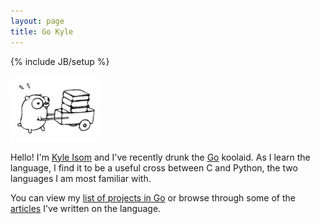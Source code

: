 ```yaml
---
layout: page
title: Go Kyle
---
```

{% include JB/setup %}

![One of the Go mascots from the Go homepage](/images/gopher/ref.png)

Hello! I'm [Kyle Isom](http://www.kyleisom.net) and I've recently drunk
the [Go](http://www.golang.org) koolaid. As I learn the language, I find
it to be a useful cross between C and Python, the two languages I am most
familiar with.

You can view my [list of projects in Go](/projects/) or browse through
some of the [articles](/articles/) I've written on the language.

